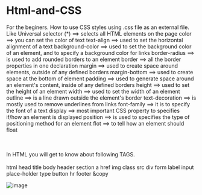 # Html-and-CSS

For the beginers.
How to use CSS styles using .css file as an external file. <br>
Like 
Universal selector (*)  ==> selects all HTML elements on the page
color ==> you can set the color of text
text-align ==> used to set the horizontal alignment of a text
background-color ==> used to set the background color of an element, and to specify a background color for links
border-radius ==>  is used to add rounded borders to an element
border ==> all the border properties in one declaration
margin ==> used to create space around elements, outside of any defined borders
margin-bottom ==> used to create space at the bottom of element
padding ==> used to generate space around an element's content, inside of any defined borders
height  ==>  used to set the height of an element
width  ==> used to set the width of an element
outline  ==> is a line drawn outside the element's border
text-decoration  ==> is mostly used to remove underlines from links
font-family  ==> it is to specify the font of a text
display  ==> most important CSS property to specifies if/how an element is displayed
position  ==> is used to specifies the type of positioning method for an element
flot ==> to tell how an element should float

<br><br>
In HTML you will get to know about following TAGS.<br><br>
html
head
title
body
header
section
a
href
img
class
src
div
form
label
input
place-holder
type
button
hr
footer
&copy





![image](https://user-images.githubusercontent.com/54939657/113006529-15fc2c00-9193-11eb-85de-3ceb1f15c412.png)


